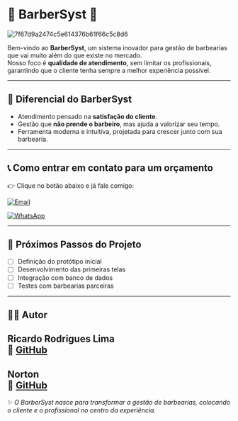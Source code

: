 # 💈 BarberSyst 💈


![7f67d9a2474c5e614376b61f66c5c8d6](https://github.com/user-attachments/assets/1cb7cff5-fc41-4242-92d6-3422b1358c32)


Bem-vindo ao **BarberSyst**, um sistema inovador para gestão de barbearias que vai muito além do que existe no mercado.  
Nosso foco é **qualidade de atendimento**, sem limitar os profissionais, garantindo que o cliente tenha sempre a melhor experiência possível.

---

## 🚀 Diferencial do BarberSyst
- Atendimento pensado na **satisfação do cliente**.  
- Gestão que **não prende o barbeiro**, mas ajuda a valorizar seu tempo.  
- Ferramenta moderna e intuitiva, projetada para crescer junto com sua barbearia.  

---

## 📞 Como entrar em contato para um orçamento

👉 Clique no botão abaixo e já fale comigo:

[![Email](https://img.shields.io/badge/📩%20Enviar%20E--mail-blue?style=for-the-badge)](mailto:ricardolimaa29@gmail.com?subject=Quero%20um%20orçamento%20do%20BarberSyst&body=Nome:%0D%0ABarbearia:%0D%0ACidade/Estado:%0D%0ANúmero%20de%20profissionais:%0D%0ARecursos%20de%20interesse:)

[![WhatsApp](https://img.shields.io/badge/💬%20Chamar%20no%20WhatsApp-brightgreen?style=for-the-badge)](https://wa.me/5514997237199?text=Olá,%20gostaria%20de%20um%20orçamento%20do%20BarberSyst!)

---

## 📌 Próximos Passos do Projeto
- [ ] Definição do protótipo inicial  
- [ ] Desenvolvimento das primeiras telas  
- [ ] Integração com banco de dados  
- [ ] Testes com barbearias parceiras  

---



## 👨‍💻 Autor
**Ricardo Rodrigues Lima**  
🔗 [GitHub](https://github.com/ricardolimaa29)  
---

**Norton**  
🔗 [GitHub](https://github.com/Norton)  
---

✨ *O BarberSyst nasce para transformar a gestão de barbearias, colocando o cliente e o profissional no centro da experiência.*
